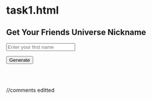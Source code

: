 # task1.html
<!DOCTYPE html>
<html>
<head>
  <title>Friends Nickname Generator</title>
</head>
<body>

  <h2>Get Your Friends Universe Nickname</h2>

  <label>
    <input type="text" id="firstName" placeholder="Enter your first name">
  </label> 
 <!--id Gives a unique name to access via JS-->

  <button onclick="generateNickname()">Generate</button>
  <!--When this button is clicked, run this JavaScript function.-->
  <br><br>

  <p id="nicknameOutput"></p>

  <script>
    function generateNickname() {
      var firstName = document.getElementById("firstName").value;
      // value gets the actual text from label not just the element.

      if (firstName.length < 1) {
        document.getElementById("nicknameOutput").innerText = "Please enter your name!";
        return;
        //Find the HTML element that has the id of nicknameOutput
        //Whatever you assign to innerText will replace what's currently there.
      }

      var slicedName = firstName.slice(0, 4);
      var surnames = ["Geller", "Tribbiani", "Buay", "Green", "Bing", "Wheeler", "Hannigan"];
      var randomIndex = Math.floor(Math.random() * surnames.length);
//Math.random()Generates a random decimal number between 0 and just below 1.
//surnames.length is the total number of surnames in your list.If you have 7 surnames, then surnames.length = 7.
//Math.floor(...)This takes any decimal and rounds it down to the nearest whole number.

      var randomSurname = surnames[randomIndex];
                   
      var nickname = slicedName + " " + randomSurname;
      document.getElementById("nicknameOutput").innerText = "Your Friends nickname: " + nickname;
    }
  </script>

</body>
</html>
//comments editted
